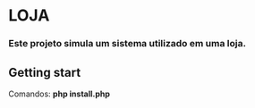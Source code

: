 # LOJA
### Este projeto simula um sistema utilizado em uma loja.

## Getting start

Comandos:
**php install.php**
